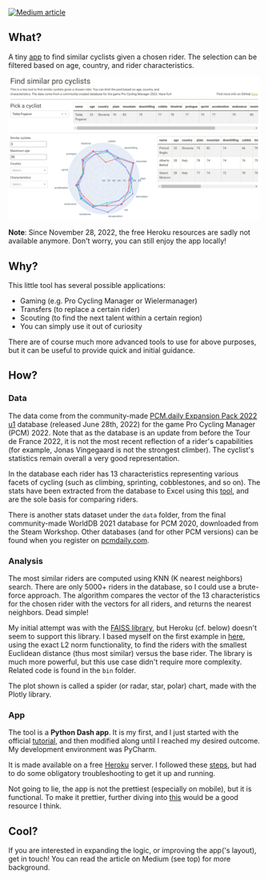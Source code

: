 [![Medium article](https://img.shields.io/badge/Medium-View%20on%20Medium-red?logo=medium)](https://medium.com/@sborms/a-python-app-to-scout-the-next-wout-van-aert-or-tadej-pogacar-1b98ec0c4bc6)

## What?
A tiny [app](https://find-a-similar-pro-cyclist.herokuapp.com/) to find similar cyclists given a chosen rider. The selection can be filtered based on age, country, and rider characteristics.

<p align="center"> <img src="assets/app.png" alt="app"/> </p>

**Note**: Since November 28, 2022, the free Heroku resources are sadly not available anymore. Don't worry, you can still enjoy the app locally!

## Why?
This little tool has several possible applications:
- Gaming (e.g. Pro Cycling Manager or Wielermanager)
- Transfers (to replace a certain rider)
- Scouting (to find the next talent within a certain region)
- You can simply use it out of curiosity

There are of course much more advanced tools to use for above purposes, but it can be useful to provide quick and initial guidance.

## How?

### Data
The data come from the community-made [PCM.daily Expansion Pack 2022 u1](https://pcmdaily.com/infusions/pro_download_panel/download.php?did=1145) database (released June 28th, 2022) for the game Pro Cycling Manager (PCM) 2022. Note that as the database is an update from before the Tour de France 2022, it is not the most recent reflection of a rider's capabilities (for example, Jonas Vingegaard is not the strongest climber). The cyclist's statistics remain overall a very good representation.

In the database each rider has 13 characteristics representing various facets of cycling (such as climbing, sprinting, cobblestones, and so on). The stats have been extracted from the database to Excel using this [tool](https://pcmdaily.com/infusions/pro_download_panel/download.php?did=1108), and are the sole basis for comparing riders.

There is another stats dataset under the `data` folder, from the final community-made WorldDB 2021 database for PCM 2020, downloaded from the Steam Workshop. Other databases (and for other PCM versions) can be found when you register on [pcmdaily.com](https://pcmdaily.com/).

### Analysis

The most similar riders are computed using KNN (K nearest neighbors) search. There are only 5000+ riders in the database, so I could use a brute-force approach. The algorithm compares the vector of the 13 characteristics for the chosen rider with the vectors for all riders, and returns the nearest neighbors. Dead simple!

My initial attempt was with the [FAISS library](https://github.com/facebookresearch/faiss), but Heroku (cf. below) doesn't seem to support this library. I based myself on the first example in [here](https://www.pinecone.io/learn/faiss-tutorial/), using the exact L2 norm functionality, to find the riders with the smallest Euclidean distance (thus most similar) versus the base rider. The library is much more powerful, but this use case didn't require more complexity. Related code is found in the `bin` folder.

The plot shown is called a spider (or radar, star, polar) chart, made with the Plotly library.

### App

The tool is a **Python Dash app**. It is my first, and I just started with the official [tutorial](https://dash.plotly.com/installation), and then modified along until I reached my desired outcome. My development environment was PyCharm.

It is made available on a free [Heroku](https://www.heroku.com/) server. I followed these [steps](https://www.angela1c.com/posts/2021/09/deploying-dash-apps-to-heroku/), but had to do some obligatory troubleshooting to get it up and running.

Not going to lie, the app is not the prettiest (especially on mobile), but it is functional. To make it prettier, further diving into [this](https://dash-bootstrap-components.opensource.faculty.ai) would be a good resource I think.

## Cool?

If you are interested in expanding the logic, or improving the app('s layout), get in touch! You can read the article on Medium (see top) for more background.

